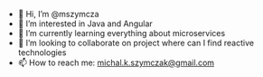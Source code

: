 - 👋 Hi, I’m @mszymcza
- 👀 I’m interested in Java and Angular
- 🌱 I’m currently learning everything about microservices
- 💞️ I’m looking to collaborate on project where can I find reactive technologies
- 📫 How to reach me: michal.k.szymczak@gmail.com

<!---
mszymcza/mszymcza is a ✨ special ✨ repository because its `README.md` (this file) appears on your GitHub profile.
You can click the Preview link to take a look at your changes.
--->
